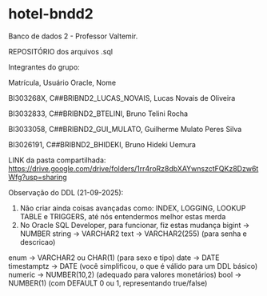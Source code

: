 # hotel-bndd2
Banco de dados 2 - Professor Valtemir.

REPOSITÓRIO dos arquivos .sql

Integrantes do grupo:

Matrícula,  Usuário Oracle,  Nome

BI303268X,  C##BRIBND2_LUCAS_NOVAIS,  Lucas Novais de Oliveira

BI3032833,  C##BRIBND2_BTELINI,  Bruno Telini Rocha

BI3033058,  C##BRIBND2_GUI_MULATO,  Guilherme Mulato Peres Silva

BI3026191,  C##BRIBND2_BHIDEKI,  Bruno Hideki Uemura

LINK da pasta compartilhada: https://drive.google.com/drive/folders/1rr4roRz8dbXAYwnszctFQKz8Dzw6tWfg?usp=sharing

Observação do DDL (21-09-2025):
1. Não criar ainda coisas avançadas como: INDEX, LOGGING, LOOKUP TABLE e TRIGGERS, até nós entendermos melhor estas merda
2. No Oracle SQL Developer, para funcionar, fiz estas mudança
  bigint → NUMBER
  string → VARCHAR2
  text → VARCHAR2(255) (para senha e descricao)

enum → VARCHAR2 ou CHAR(1) (para sexo e tipo)
date → DATE
timestamptz → DATE (você simplificou, o que é válido para um DDL básico)
numeric → NUMBER(10,2) (adequado para valores monetários)
bool → NUMBER(1) (com DEFAULT 0 ou 1, representando true/false)
